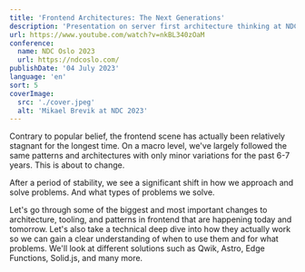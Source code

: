 ```yaml
---
title: 'Frontend Architectures: The Next Generations'
description: 'Presentation on server first architecture thinking at NDC Oslo 2023'
url: https://www.youtube.com/watch?v=nkBL340zOaM
conference:
  name: NDC Oslo 2023
  url: https://ndcoslo.com/
publishDate: '04 July 2023'
language: 'en'
sort: 5
coverImage:
  src: './cover.jpeg'
  alt: 'Mikael Brevik at NDC 2023'
---
```


Contrary to popular belief, the frontend scene has actually been relatively stagnant for the longest time. On a macro level, we've largely followed the same patterns and architectures with only minor variations for the past 6-7 years. This is about to change.

After a period of stability, we see a significant shift in how we approach and solve problems. And what types of problems we solve.

Let's go through some of the biggest and most important changes to architecture, tooling, and patterns in frontend that are happening today and tomorrow. Let's also take a technical deep dive into how they actually work so we can gain a clear understanding of when to use them and for what problems. We'll look at different solutions such as Qwik, Astro, Edge Functions, Solid.js, and many more.
